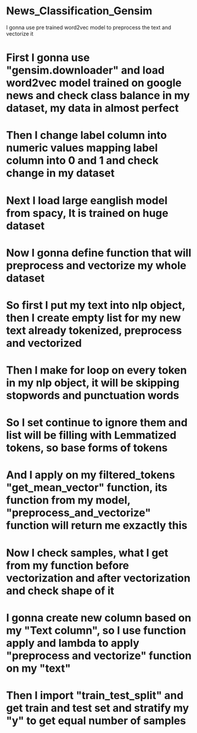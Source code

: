# News_Classification_Gensim
I gonna use pre trained word2vec model to preprocess the text and vectorize it
# First I gonna use "gensim.downloader" and load word2vec model trained on google news and check class balance in my dataset, my data in almost perfect
# Then I change label column into numeric values mapping label column into 0 and 1 and check change in my dataset
# Next I load large eanglish model from spacy, It is trained on huge dataset
# Now I gonna define function that will preprocess and vectorize my whole dataset
# So first I put my text into nlp object, then I create empty list for my new text already tokenized, preprocess and vectorized
# Then I make for loop on every token in my nlp object, it will be skipping stopwords and punctuation words
# So I set continue to ignore them and list will be filling with Lemmatized tokens, so  base forms of tokens
# And I apply on my filtered_tokens "get_mean_vector" function, its function from my model, "preprocess_and_vectorize" function will return me exzactly this
# Now I check samples, what I get from my function before vectorization and after vectorization and check shape of it
# I gonna create new column based on my "Text column", so I use function apply and lambda to apply "preprocess and vectorize" function on my "text"
# Then I import "train_test_split" and get train and test set and stratify my "y" to get equal number of samples 
